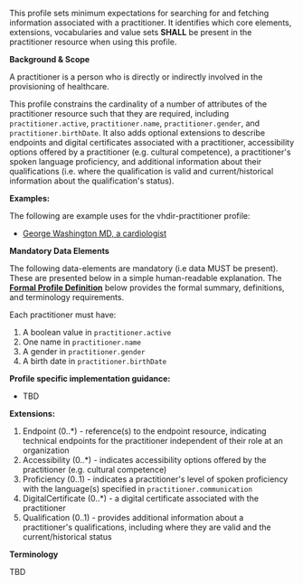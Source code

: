 This profile sets minimum expectations for searching for and fetching information associated with a practitioner. It identifies which core elements, extensions, vocabularies and value sets **SHALL** be present in the practitioner resource when using this profile.

**Background & Scope**

A practitioner is a person who is directly or indirectly involved in the provisioning of healthcare.

This profile constrains the cardinality of a number of attributes of the practitioner resource such that they are required, including `practitioner.active`, `practitioner.name`, `practitioner.gender`, and `practitioner.birthDate`. It also adds optional extensions to describe endpoints and digital certificates associated with a practitioner, accessibility options offered by a practitioner (e.g. cultural competence), a practitioner's spoken language proficiency, and additional information about their qualifications (i.e. where the qualification is valid and current/historical information about the qualification's status).

**Examples:**

The following are example uses for the vhdir-practitioner profile:

-  [George Washington MD, a cardiologist](Practitioner-practitioner1.html)


**Mandatory Data Elements**

The following data-elements are mandatory (i.e data MUST be present). These are presented below in a simple human-readable explanation. The [**Formal Profile Definition**](#profile) below provides the  formal summary, definitions, and  terminology requirements.  

Each practitioner must have:

1.  A boolean value in `practitioner.active`
1.  One name in `practitioner.name`
1.  A gender in `practitioner.gender`
1.  A birth date in `practitioner.birthDate`


**Profile specific implementation guidance:**

- TBD


**Extensions:**

1.  Endpoint (0..*) - reference(s) to the endpoint resource, indicating technical endpoints for the practitioner independent of their role at an organization
1.  Accessibility (0..*) - indicates accessibility options offered by the practitioner (e.g. cultural competence)
1.  Proficiency (0..1) - indicates a practitioner's level of spoken proficiency with the language(s) specified in `practitioner.communication`
1.  DigitalCertificate (0..*) - a digital certificate associated with the practitioner
1.  Qualification (0..1) - provides additional information about a practitioner's qualifications, including where they are valid and the current/historical status


**Terminology**

TBD